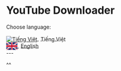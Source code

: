 # YouTube Downloader

Choose language:

<div>
<a href="docs/locale/vi/README.vi.md">
<img src="docs/locale/vi/Vietnam_Flag.svg" alt="Tiếng Việt" width="30" height="20" style="vertical-align: middle;">
<span style="margin-left: 5px; vertical-align: middle;">Tiếng Việt</span>
</a>
</div>
<div>
<a href="docs/locale/en/README.en.md">
<img src="docs/locale/en/United_Kingdom_Flag.svg" alt="English" width="30" height="20" style="vertical-align: middle;">
<span style="margin-left: 5px; vertical-align: middle;">English</span>
</a>
</div>
---

^^
